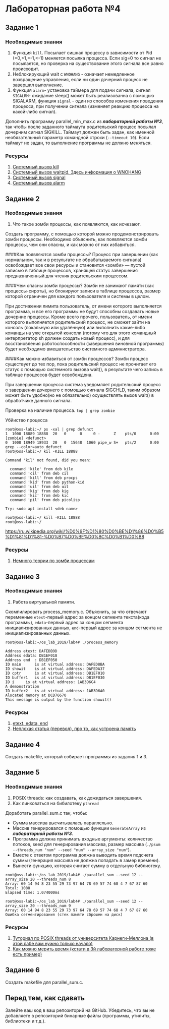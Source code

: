 # Лабораторная работа №4

## Задание 1

### Необходимые знания

1. Функция `kill`. Посылает сишнал процессу в зависимости от Pid (=0,>1,=-1,<-1) меняется посылка процесса. Если sig=0 то сигнал не посылается, но проверка на существование этого сигнала все равно происходит.
2. Неблокирующий wait c `WNOHANG` - означает немедленное возвращение управления, если ни один дочерний процесс не завершил выполнение.
3. Функция `alarm`- установка таймера для подачи сигнала, сигнал `SIGALRM`- ожидание sleep() может быть реализованна с помощью SIGALARM, функция `signal` - один из способов изменения поведения процесса, при получении сигнала (изменяет реакцию процесса на какой-либо сигнал).

Дополнить программу parallel\_min\_max.c из ***лабораторной работы №3***, так чтобы после заданного таймаута родительский процесс посылал дочерним сигнал SIGKILL. Таймаут должен быть задан, как именной необязательный параметр командной строки (`--timeout 10`). Если таймаут не задан, то выполнение программы не должно меняться.

### Ресурсы
1. [Системный вызов kill](http://man7.org/linux/man-pages/man2/kill.2.html)
2. [Системный вызов waitpid. Здесь информация о WNOHANG](https://linux.die.net/man/2/waitpid)
3. [Системный вызов signal](http://man7.org/linux/man-pages/man2/signal.2.html)
4. [Системный вызов alarm](http://man7.org/linux/man-pages/man2/alarm.2.html)

## Задание 2

### Необходимые знания

1. Что такое зомби процессы, как появляются, как исчезают.

Создать программу, с помощью которой можно продемонстрировать зомби процессы. Необходимо объяснить, как появляются зомби процессы, чем они опасны, и как можно от них избавиться.


####Как появляются зомби процессы?
Процесс при завершении (как нормальном, так и в результате не обрабатываемого сигнала) освобождает все свои ресурсы и становится «зомби» — пустой записью в таблице процессов, хранящей статус завершения предназначенный для чтения родительским процессом.


####Чем опасны зомби процессы?
Зомби не занимают памяти (как процессы-сироты), но блокируют записи в таблице процессов, размер которой ограничен для каждого пользователя и системы в целом.

При достижении лимита пользователь, от имени которого выполняется программа, и все его программы не будут способны создавать новые дочерние процессы. Кроме всего прочего, пользователь, от имени которого выполняется родительский процесс, не сможет зайти на консоль (локальную или удалённую) или выполнить какие-либо команды на уже открытой консоли (потому что для этого командный интерпретатор sh должен создать новый процесс), и для восстановления работоспособности (завершения виновной программы) будет необходимо вмешательство системного администратора.

####Как можно избавиться от зомби процессов?
Зомби процесс существует до тех пор, пока родительский процесс не прочитает его статус с помощью системного вызова wait(), в результате чего запись в таблице процессов будет освобождена.

При завершении процесса система уведомляет родительский процесс о завершении дочернего с помощью сигнала SIGCHLD, таким образом может быть удобно(но не обязательно) осуществлять вызов wait() в обработчике данного сигнала.

Проверка на наличие процесса.
`top | grep zombie`

Убйиство процесса
```
root@oss-labi:~/ ps -xal | grep defunct
1  1000 18889 18888  20   0      0     0 -      Z    pts/0      0:00 [zombie] <defunct>
0  1000 18949 18933  20   0  15648  1060 pipe_w S+   pts/2      0:00 grep --color=auto defunct
root@oss-labi:~/ kil -KILL 18888

Command 'kil' not found, did you mean:

  command 'kile' from deb kile
  command 'cil' from deb cil
  command 'kill' from deb procps
  command 'kid' from deb python-kid
  command 'uil' from deb uil
  command 'kig' from deb kig
  command 'kic' from deb kic
  command 'pil' from deb picolisp

Try: sudo apt install <deb name>

root@oss-labi:~/ kill -KILL 18888
root@oss-labi:~/

```

https://ru.wikipedia.org/wiki/%D0%9F%D1%80%D0%BE%D1%86%D0%B5%D1%81%D1%81-%D0%B7%D0%BE%D0%BC%D0%B1%D0%B8

### Ресурсы

1. [Немного теории по зомби процессам](https://www-cdf.fnal.gov/offline/UNIX_Concepts/concepts.zombies.txt)

## Задание 3

### Необходимые знания

1. Работа виртуальной памяти.

Скомпилировать process_memory.c. Объяснить, за что отвечают переменные `etext`-первый адрес за концом сегмента текста(кода программы), `edata`-первый адрес за концом сегмента инициализированных данных, `end`-первый адрес за концом сегмента не инициализированных данных.


```
root@oss-labi:~/os_lab_2019/lab4# ./process_memory

Address etext: DAFEDB9D
Address edata: DB1EF018
Address end  : DB1EF050
ID main 	 is at virtual address: DAFED8BA
ID showit 	 is at virtual address: DAFEDA37
ID cptr 	 is at virtual address: DB1EF010
ID buffer1 	 is at virtual address: DB1EF030
ID i 	 is at virtual address: 1AB3D6C4
A demonstration
ID buffer2 	 is at virtual address: 1AB3D6A0
Alocated memory at DCD76670
This message is output by the function showit()

```
### Ресурсы

1. [etext, edata, end](https://linux.die.net/man/3/edata)
2. [Неплохая статья (перевод), про то, как устроена память](https://habrahabr.ru/company/nixsolutions/blog/277759/)

## Задание 4

Создать makefile, который собирает программы из задания 1 и 3.

## Задание 5

### Необходимые знания

1. POSIX threads: как создавать, как дожидаться завершения.
2. Как линковаться на бибилотеку `pthread`

Доработать parallel_sum.c так, чтобы:

* Сумма массива высчитывалась параллельно.
* Массив генерировался с помощью функции `GenerateArray` из ***лабораторной работы №3***.
* Программа должна принимать входные аргументы: количество потоков, seed для генерирования массива, размер массива (`./psum --threads_num "num" --seed "num" --array_size "num"`).
* Вместе с ответом программа должна выводить время подсчета суммы (генерация массива не должна попадать в замер времени).
* Вынести функцию, которая считает сумму в отдельную библиотеку.
```
root@oss-labi:~/os_lab_2019/lab4# ./parallel_sum --seed 12 --array_size 20 --threads_num 8
Array: 60 14 94 8 23 55 29 73 97 64 78 69 57 74 68 4 7 67 87 60
Total: 1088
Elapsed time: 1.074000ms

root@oss-labi:~/os_lab_2019/lab4# ./parallel_sum --seed 12 --array_size 20 --threads_num 9
Array: 60 14 94 8 23 55 29 73 97 64 78 69 57 74 68 4 7 67 87 60
Ошибка сегментирования (стек памяти сброшен на диск)

```
### Ресурсы

1. [Туториал по POSIX threads от университета Карнеги-Меллона (в этой лабе вам нужно только начало)](https://www.cs.cmu.edu/afs/cs/academic/class/15492-f07/www/pthreads.html#SCHEDULING)
2. [Как можно мерить время (кстати в 3й лабораторной работе тоже есть пример)](https://www.gnu.org/software/libc/manual/html_node/Elapsed-Time.html)

## Задание 6

Создать makefile для parallel_sum.c.

## Перед тем, как сдавать

Залейте ваш код в ваш репозиторий на GitHub. Убедитесь, что вы не добавляете в репозиторий бинарные файлы (программы, утилиты, библиотеки и т.д.).
